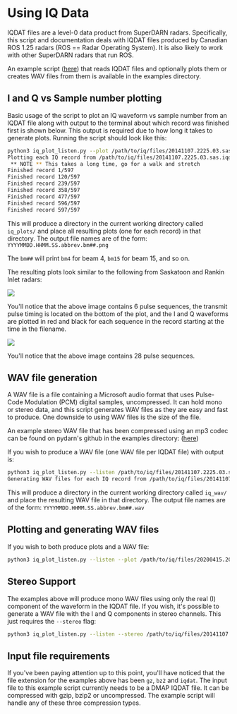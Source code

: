 # Using IQ Data

IQDAT files are a level-0 data product from SuperDARN radars. Specifically, this script and
documentation deals with IQDAT files produced by Canadian ROS 1.25 radars 
(ROS == Radar Operating System). It is also likely to work with other SuperDARN radars that run ROS.
 
An example script ([here](https://github.com/SuperDARN/pydarn/tree/master/docs/examples/iq_plot_listen.py)) 
that reads IQDAT files and optionally plots them or creates WAV files from them is available in the 
examples directory.

## I and Q vs Sample number plotting

Basic usage of the script to plot an IQ waveform vs sample number from an IQDAT file along with 
output to the terminal about which record was finished first is shown below. This output is required
due to how long it takes to generate plots. Running the script should look like this:

```bash
python3 iq_plot_listen.py --plot /path/to/iq/files/20141107.2225.03.sas.iqdat.gz
Plotting each IQ record from /path/to/iq/files/20141107.2225.03.sas.iqdat.gz
 ** NOTE ** This takes a long time, go for a walk and stretch
Finished record 1/597
Finished record 120/597
Finished record 239/597
Finished record 358/597
Finished record 477/597
Finished record 596/597
Finished record 597/597
```    

This will produce a directory in the current working directory called ```iq_plots/``` and place
all resulting plots (one for each record) in that directory. The output file names are of the form:
```YYYYMMDD.HHMM.SS.abbrev.bm##.png```

The ```bm##``` will print ```bm4``` for beam 4, ```bm15``` for beam 15, and so on.

The resulting plots look similar to the following from Saskatoon and Rankin Inlet radars:

![](../imgs/20141107.2225.10.sas.bm6.png)

You'll notice that the above image contains 6 pulse sequences, the transmit pulse timing is located 
on the bottom of the plot, and the I and Q waveforms are plotted in red and black for each sequence
in the record starting at the time in the filename.

![](../imgs/20200415.2016.52.rkn.bm14.png)

You'll notice that the above image contains 28 pulse sequences.

## WAV file generation

A WAV file is a file containing a Microsoft audio format that uses Pulse-Code Modulation (PCM)
digital samples, uncompressed. It can hold mono or stereo data, and this script generates WAV files
as they are easy and fast to produce. One downside to using WAV files is the size of the file.

An example stereo WAV file that has been compressed using an mp3 codec can be found on 
pydarn's github in the examples directory: 
([here](https://github.com/SuperDARN/pydarn/tree/master/docs/examples))

If you wish to produce a WAV file (one WAV file per IQDAT file) with output is:

```bash
python3 iq_plot_listen.py --listen /path/to/iq/files/20141107.2225.03.sas.iqdat.bz2
Generating WAV files for each IQ record from /path/to/iq/files/20141107.2225.03.sas.iqdat.bz2
```

This will produce a directory in the current working directory called ```iq_wav/``` and place
the resulting WAV file in that directory. The output file names are of the form:
```YYYYMMDD.HHMM.SS.abbrev.bm##.wav```

## Plotting and generating WAV files

If you wish to both produce plots and a WAV file:

```bash
python3 iq_plot_listen.py --listen --plot /path/to/iq/files/20200415.2016.52.rkn.iqdat
```

## Stereo Support

The examples above will produce mono WAV files using only the real (I) component of the 
waveform in the IQDAT file. If you wish, it's possible to generate a WAV file with the I and Q
components in stereo channels. This just requires the ```--stereo``` flag:

```bash
python3 iq_plot_listen.py --listen --stereo /path/to/iq/files/20141107.2225.03.sas.iqdat
```

## Input file requirements

If you've been paying attention up to this point, you'll have noticed that the file extension
for the examples above has been ```gz```, ```bz2``` and ```iqdat```.
The input file to this example script currently needs to be a DMAP IQDAT file. It can be compressed
with gzip, bzip2 or uncompressed. The example script will handle any of these three compression 
types.

